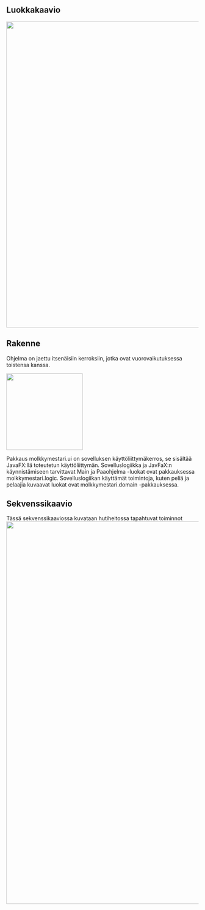 ## Luokkakaavio

<img src="https://github.com/palovpet/ot-harjoitustyo/blob/master/dokumentaatio/kuvat/luokkakaavio.png" width="800">

## Rakenne

Ohjelma on jaettu itsenäisiin kerroksiin, jotka ovat vuorovaikutuksessa toistensa kanssa. 

<img src="https://github.com/palovpet/ot-harjoitustyo/blob/master/dokumentaatio/kuvat/pakkauskaavio.png" width="200">

Pakkaus molkkymestari.ui on sovelluksen käyttöliittymäkerros, se sisältää JavaFX:llä toteutetun käyttöliittymän. Sovelluslogiikka ja JavFaX:n käynnistämiseen tarvittavat Main ja Paaohjelma -luokat ovat pakkauksessa molkkymestari.logic. Sovelluslogiikan käyttämät toimintoja, kuten peliä ja pelaajia kuvaavat luokat ovat molkkymestari.domain -pakkauksessa.

## Sekvenssikaavio
Tässä sekvenssikaaviossa kuvataan hutiheitossa tapahtuvat toiminnot
<img src="https://github.com/palovpet/ot-harjoitustyo/blob/master/dokumentaatio/kuvat/sekvenssikaavio.png" width="1000">
